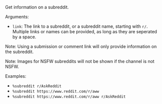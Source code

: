 Get information on a subreddit.

Arguments:
* `link`: The link to a subreddit, or a subreddit name, starting with `r/`. Multiple links or names can be provided, as long as they are seperated by a space.

Note: Using a submission or comment link will only provide information on the subreddit.

Note: Images for NSFW subreddits will not be shown if the channel is not NSFW.

Examples:
* `%subreddit r/AskReddit`
* `%subreddit https://www.reddit.com/r/aww`
* `%subreddit https://www.reddit.com/r/aww r/AskReddit`
